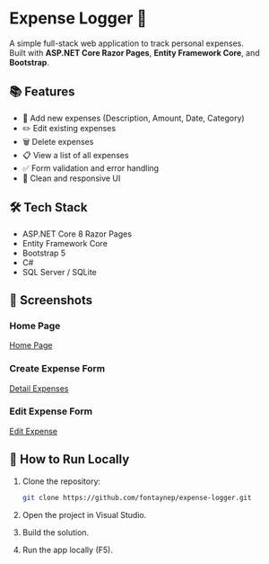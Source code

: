 # Expense Logger 🚀

A simple full-stack web application to track personal expenses.  
Built with **ASP.NET Core Razor Pages**, **Entity Framework Core**, and **Bootstrap**.

## 📚 Features
- 📝 Add new expenses (Description, Amount, Date, Category)
- ✏️ Edit existing expenses
- 🗑️ Delete expenses
- 📋 View a list of all expenses
- ✅ Form validation and error handling
- 🎨 Clean and responsive UI

## 🛠️ Tech Stack
- ASP.NET Core 8 Razor Pages
- Entity Framework Core
- Bootstrap 5
- C#
- SQL Server / SQLite

## 📸 Screenshots

### Home Page
[Home Page](screenshots/Expenses.png)

### Create Expense Form
[Detail Expenses](screenshots/Details.png)

### Edit Expense Form
[Edit Expense](screenshots/Edit.png)


## 📂 How to Run Locally
1. Clone the repository:
   ```bash
   git clone https://github.com/fontaynep/expense-logger.git
2. Open the project in Visual Studio.

3. Build the solution.

4. Run the app locally (F5).
